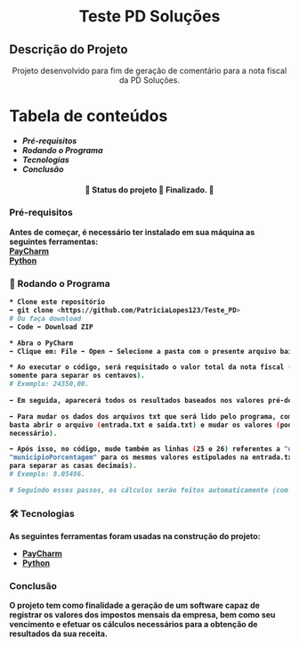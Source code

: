 <h1 align="center">Teste PD Soluções</h1>

## Descrição do Projeto
<p align="center">Projeto desenvolvido para fim de geração de comentário para a nota fiscal da PD Soluções.</p>


Tabela de conteúdos
=================
<!--ts-->
  * <i><b>Pré-requisitos<b></i><br>
  * <i><b>Rodando o Programa<b></i><br>
  * <i><b>Tecnologias<b></i><br>
  * <i><b>Conclusão<b></i><br>
<!--te-->

	
<h4 align="center"> 
	🚧  Status do projeto 🚀 Finalizado.  🚧
</h4>


### Pré-requisitos

Antes de começar, é necessário ter instalado em sua máquina as seguintes ferramentas: <br>
[PayCharm](https://www.jetbrains.com/pycharm/)<br>
[Python](https://www.python.org/downloads/) <br>


### 🎲 Rodando o Programa 

```bash
* Clone este repositório
➡ git clone <https://github.com/PatriciaLopes123/Teste_PD>
# Ou faça download
➡ Code ➡ Download ZIP

* Abra o PyCharm 
➡ Clique em: File ➡ Open ➡ Selecione a pasta com o presente arquivo baixado (Teste_PD)

* Ao executar o código, será requisitado o valor total da nota fiscal (coloque números inteiros, vírgula
somente para separar os centavos).
# Exemplo: 24350,00.
	
➡ Em seguida, aparecerá todos os resultados baseados nos valores pré-determinados no código e na entrada.txt.

➡ Para mudar os dados dos arquivos txt que será lido pelo programa, como por exemplo, as porcentagens e vencimento,
basta abrir o arquivo (entrada.txt e saida.txt) e mudar os valores (pode-se colocar vírgulas e demais símbolos, se
necessário).

➡ Após isso, no código, mude também as linhas (25 e 26) referentes a "uniaoPorcentagem" e 
"municipioPorcentagem" para os mesmos valores estipulados na entrada.txt (porém, use apenas "ponto" 
para separar as casas decimais).
# Exemplo: 8.05486.

# Seguindo esses passos, os cálculos serão feitos automaticamente (com base nos nas fórmulas definidas) 
```

### 🛠 Tecnologias

As seguintes ferramentas foram usadas na construção do projeto:

- [PayCharm](https://www.jetbrains.com/pycharm/)
- [Python](https://www.python.org/downloads/)
	
	
### Conclusão

O projeto tem como finalidade a geração de um software capaz de registrar os valores dos impostos mensais da empresa,
bem como seu vencimento e efetuar os cálculos necessários para a obtenção de resultados da sua receita.
